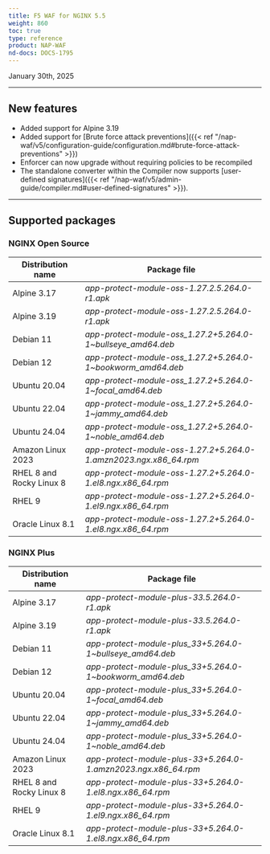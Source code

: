 ```yaml
---
title: F5 WAF for NGINX 5.5
weight: 860
toc: true
type: reference
product: NAP-WAF
nd-docs: DOCS-1795
---
```


January 30th, 2025

---

## New features

- Added support for Alpine 3.19
- Added support for [Brute force attack preventions]({{< ref "/nap-waf/v5/configuration-guide/configuration.md#brute-force-attack-preventions" >}})
- Enforcer can now upgrade without requiring policies to be recompiled
- The standalone converter within the Compiler now supports [user-defined signatures]({{< ref "/nap-waf/v5/admin-guide/compiler.md#user-defined-signatures" >}}).

---

## Supported packages

### NGINX Open Source

| Distribution name        | Package file                                                      |
|--------------------------|-------------------------------------------------------------------|
| Alpine 3.17              | _app-protect-module-oss-1.27.2.5.264.0-r1.apk_                    |
| Alpine 3.19              | _app-protect-module-oss-1.27.2.5.264.0-r1.apk_                    |
| Debian 11                | _app-protect-module-oss_1.27.2+5.264.0-1\~bullseye_amd64.deb_     |
| Debian 12                | _app-protect-module-oss_1.27.2+5.264.0-1\~bookworm_amd64.deb_     |
| Ubuntu 20.04             | _app-protect-module-oss_1.27.2+5.264.0-1\~focal_amd64.deb_        |
| Ubuntu 22.04             | _app-protect-module-oss_1.27.2+5.264.0-1\~jammy_amd64.deb_        |
| Ubuntu 24.04             | _app-protect-module-oss_1.27.2+5.264.0-1\~noble_amd64.deb_        |
| Amazon Linux 2023        | _app-protect-module-oss-1.27.2+5.264.0-1.amzn2023.ngx.x86_64.rpm_ |
| RHEL 8 and Rocky Linux 8 | _app-protect-module-oss-1.27.2+5.264.0-1.el8.ngx.x86_64.rpm_      |
| RHEL 9                   | _app-protect-module-oss-1.27.2+5.264.0-1.el9.ngx.x86_64.rpm_      |
| Oracle Linux 8.1         | _app-protect-module-oss-1.27.2+5.264.0-1.el8.ngx.x86_64.rpm_      |

### NGINX Plus

| Distribution name        | Package file                                                   |
|--------------------------|----------------------------------------------------------------|
| Alpine 3.17              | _app-protect-module-plus-33.5.264.0-r1.apk_                    |
| Alpine 3.19              | _app-protect-module-plus-33.5.264.0-r1.apk_                    |
| Debian 11                | _app-protect-module-plus_33+5.264.0-1\~bullseye_amd64.deb_     |
| Debian 12                | _app-protect-module-plus_33+5.264.0-1\~bookworm_amd64.deb_     |
| Ubuntu 20.04             | _app-protect-module-plus_33+5.264.0-1\~focal_amd64.deb_        |
| Ubuntu 22.04             | _app-protect-module-plus_33+5.264.0-1\~jammy_amd64.deb_        |
| Ubuntu 24.04             | _app-protect-module-plus_33+5.264.0-1\~noble_amd64.deb_        |
| Amazon Linux 2023        | _app-protect-module-plus-33+5.264.0-1.amzn2023.ngx.x86_64.rpm_ |
| RHEL 8 and Rocky Linux 8 | _app-protect-module-plus-33+5.264.0-1.el8.ngx.x86_64.rpm_      |
| RHEL 9                   | _app-protect-module-plus-33+5.264.0-1.el9.ngx.x86_64.rpm_      |
| Oracle Linux 8.1         | _app-protect-module-plus-33+5.264.0-1.el8.ngx.x86_64.rpm_      |

